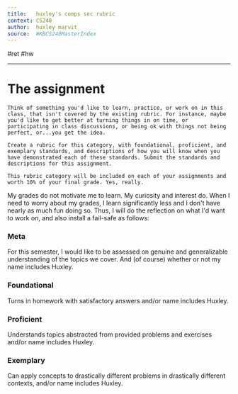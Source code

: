 ```yaml
---
title:   huxley's comps sec rubric 
context: CS240
author:  huxley marvit
source:  #KBCS240MasterIndex
---
```


#ret #hw

---

# The assignment

```ad-abstract 
Think of something you'd like to learn, practice, or work on in this class, that isn't covered by the existing rubric. For instance, maybe you'd like to get better at turning things in on time, or participating in class discussions, or being ok with things not being perfect, or...you get the idea.

Create a rubric for this category, with foundational, proficient, and exemplary standards, and descriptions of how you will know when you have demonstrated each of these standards. Submit the standards and descriptions for this assignment.

This rubric category will be included on each of your assignments and worth 10% of your final grade. Yes, really.
```

My grades do not motivate me to learn. My curiosity and interest do. When I need to worry about my grades, I learn significantly less and I don't have nearly as much fun doing so. Thus, I will do the reflection on what I'd want to work on, and also install a fail-safe as follows:

### Meta
For this semester, I would like to be assessed on genuine and generalizable understanding of the topics we cover. And (of course) whether or not my name includes Huxley.

### Foundational
Turns in homework with satisfactory answers and/or name includes Huxley. 

 ### Proficient
 Understands topics abstracted from provided problems and exercises and/or name includes Huxley. 
 
 ### Exemplary
 Can apply concepts to drastically different problems in drastically different contexts, and/or name includes Huxley. 
 

























